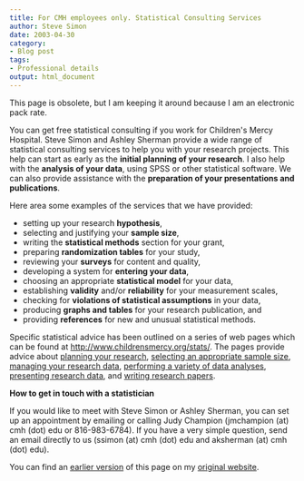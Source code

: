 ```yaml
---
title: For CMH employees only. Statistical Consulting Services
author: Steve Simon
date: 2003-04-30
category: 
- Blog post
tags: 
- Professional details
output: html_document
---
```

This page is obsolete, but I am keeping it around because I am an
electronic pack rate.

You can get free statistical consulting if you work for Children\'s
Mercy Hospital. Steve Simon and Ashley Sherman provide a wide range of
statistical consulting services to help you with your research projects.
This help can start as early as the **initial planning of your
research**. I also help with the **analysis of your data**, using SPSS
or other statistical software. We can also provide assistance with the
**preparation of your presentations and publications**.

Here area some examples of the services that we have provided:

-   setting up your research **hypothesis**,
-   selecting and justifying your **sample size**,
-   writing the **statistical methods** section for your grant,
-   preparing **randomization tables** for your study,
-   reviewing your **surveys** for content and quality,
-   developing a system for **entering your data**,
-   choosing an appropriate **statistical model** for your data,
-   establishing **validity** and/or **reliability** for your
    measurement scales,
-   checking for **violations of statistical assumptions** in your data,
-   producing **graphs and tables** for your research publication, and
-   providing **references** for new and unusual statistical methods.

Specific statistical advice has been outlined on a series of web pages
which can be found at <http://www.childrensmercy.org/stats/>. The pages
provide advice about [planning your research](../08/plan.asp),
[selecting an appropriate sample
size](http://www.childrensmercy.org/stats/08/size.asp), [managing your
research data](../08/data.asp), [performing a variety of data
analyses](../08/model.asp), [presenting research
data](../category/PresentingResearchData.asp), and [writing research
papers](../category/WritingResearchPapers.asp).

**How to get in touch with a statistician**

If you would like to meet with Steve Simon or Ashley Sherman, you can
set up an appointment by emailing or calling Judy Champion (jmchampion
(at) cmh (dot) edu or 816-983-6784). If you have a very simple question,
send an email directly to us (ssimon (at) cmh (dot) edu and aksherman
(at) cmh (dot) edu).

You can find an [earlier version](http://www.pmean.com/03/consulting.html) of this page on my [original website](http://www.pmean.com/original_site.html).

